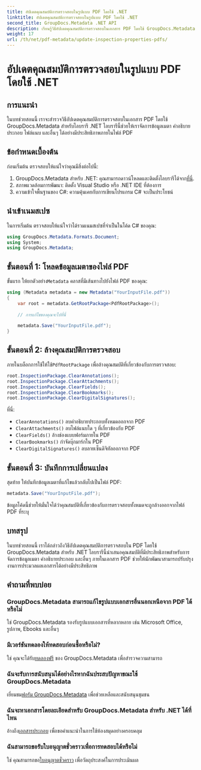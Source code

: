 ```yaml
---
title: อัปเดตคุณสมบัติการตรวจสอบในรูปแบบ PDF โดยใช้ .NET
linktitle: อัปเดตคุณสมบัติการตรวจสอบในรูปแบบ PDF โดยใช้ .NET
second_title: GroupDocs.Metadata .NET API
description: เรียนรู้วิธีอัปเดตคุณสมบัติการตรวจสอบในเอกสาร PDF โดยใช้ GroupDocs.Metadata สำหรับ .NET จัดการข้อมูลเมตาและคำอธิบายประกอบอย่างมีประสิทธิภาพด้วย C#
weight: 17
url: /th/net/pdf-metadata/update-inspection-properties-pdfs/
---
```


# อัปเดตคุณสมบัติการตรวจสอบในรูปแบบ PDF โดยใช้ .NET

## การแนะนำ
ในบทช่วยสอนนี้ เราจะสำรวจวิธีอัปเดตคุณสมบัติการตรวจสอบในเอกสาร PDF โดยใช้ GroupDocs.Metadata สำหรับไลบรารี .NET ไลบรารีนี้ช่วยให้เราจัดการข้อมูลเมตา คำอธิบายประกอบ ไฟล์แนบ และอื่นๆ ได้อย่างมีประสิทธิภาพภายในไฟล์ PDF
## ข้อกำหนดเบื้องต้น
ก่อนเริ่มต้น ตรวจสอบให้แน่ใจว่าคุณมีสิ่งต่อไปนี้:
1.  GroupDocs.Metadata สำหรับ .NET: คุณสามารถดาวน์โหลดและติดตั้งไลบรารีได้จาก[ที่นี่](https://releases.groupdocs.com/metadata/net/).
2. สภาพแวดล้อมการพัฒนา: ติดตั้ง Visual Studio หรือ .NET IDE ที่ต้องการ
3. ความเข้าใจพื้นฐานของ C#: ความคุ้นเคยกับการเขียนโปรแกรม C# จะเป็นประโยชน์

## นำเข้าเนมสเปซ
ในการเริ่มต้น ตรวจสอบให้แน่ใจว่าได้รวมเนมสเปซที่จำเป็นในโค้ด C# ของคุณ:
```csharp
using GroupDocs.Metadata.Formats.Document;
using System;
using GroupDocs.Metadata;
```
## ขั้นตอนที่ 1: โหลดข้อมูลเมตาของไฟล์ PDF
 ขั้นแรก ให้ยกตัวอย่าง`Metadata` คลาสที่มีเส้นทางไปยังไฟล์ PDF ของคุณ:
```csharp
using (Metadata metadata = new Metadata("YourInputFile.pdf"))
{
    var root = metadata.GetRootPackage<PdfRootPackage>();
    
    // การแก้ไขของคุณจะไปที่นี่
    
    metadata.Save("YourInputFile.pdf");
}
```
## ขั้นตอนที่ 2: ล้างคุณสมบัติการตรวจสอบ
 ภายในบล็อกการใช้ให้ใช้`PdfRootPackage` เพื่อล้างคุณสมบัติที่เกี่ยวข้องกับการตรวจสอบ:
```csharp
root.InspectionPackage.ClearAnnotations();
root.InspectionPackage.ClearAttachments();
root.InspectionPackage.ClearFields();
root.InspectionPackage.ClearBookmarks();
root.InspectionPackage.ClearDigitalSignatures();
```
ที่นี่:
- `ClearAnnotations()` ลบคำอธิบายประกอบทั้งหมดออกจาก PDF
- `ClearAttachments()` ลบไฟล์แนบใด ๆ ที่เกี่ยวข้องกับ PDF
- `ClearFields()` ล้างช่องแบบฟอร์มภายใน PDF
- `ClearBookmarks()` กำจัดบุ๊กมาร์กใน PDF
- `ClearDigitalSignatures()` ลบลายเซ็นดิจิทัลออกจาก PDF
## ขั้นตอนที่ 3: บันทึกการเปลี่ยนแปลง
สุดท้าย ให้บันทึกข้อมูลเมตาที่แก้ไขแล้วกลับไปเป็นไฟล์ PDF:
```csharp
metadata.Save("YourInputFile.pdf");
```
ข้อมูลโค้ดนี้ช่วยให้มั่นใจได้ว่าคุณสมบัติที่เกี่ยวข้องกับการตรวจสอบทั้งหมดจะถูกล้างออกจากไฟล์ PDF ที่ระบุ

## บทสรุป
ในบทช่วยสอนนี้ เราได้กล่าวถึงวิธีอัปเดตคุณสมบัติการตรวจสอบใน PDF โดยใช้ GroupDocs.Metadata สำหรับ .NET ไลบรารีนี้นำเสนอคุณสมบัติที่มีประสิทธิภาพสำหรับการจัดการข้อมูลเมตา คำอธิบายประกอบ และอื่นๆ ภายในเอกสาร PDF ช่วยให้นักพัฒนาสามารถปรับปรุงงานการประมวลผลเอกสารได้อย่างมีประสิทธิภาพ

## คำถามที่พบบ่อย
### GroupDocs.Metadata สามารถแก้ไขรูปแบบเอกสารอื่นนอกเหนือจาก PDF ได้หรือไม่
ใช่ GroupDocs.Metadata รองรับรูปแบบเอกสารที่หลากหลาย เช่น Microsoft Office, รูปภาพ, Ebooks และอื่นๆ
### มีเวอร์ชันทดลองให้ทดสอบก่อนซื้อหรือไม่?
 ใช่ คุณจะได้รับ[ทดลองฟรี](https://releases.groupdocs.com/) ของ GroupDocs.Metadata เพื่อสำรวจความสามารถ
### ฉันจะรับการสนับสนุนได้อย่างไรหากฉันประสบปัญหาขณะใช้ GroupDocs.Metadata
 เยี่ยมชม[ฟอรัม GroupDocs.Metadata](https://forum.groupdocs.com/c/metadata/14) เพื่อช่วยเหลือและสนับสนุนชุมชน
### ฉันจะหาเอกสารโดยละเอียดสำหรับ GroupDocs.Metadata สำหรับ .NET ได้ที่ไหน
 อ้างถึง[เอกสารประกอบ](https://tutorials.groupdocs.com/metadata/net/) เพื่อขอคำแนะนำในการใช้ห้องสมุดอย่างครอบคลุม
### ฉันสามารถขอรับใบอนุญาตชั่วคราวเพื่อการทดสอบได้หรือไม่
 ใช่ คุณสามารถขอ[ใบอนุญาตชั่วคราว](https://purchase.groupdocs.com/temporary-license/) เพื่อวัตถุประสงค์ในการประเมินผล